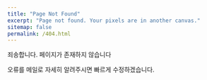 ```yaml
---
title: "Page Not Found"
excerpt: "Page not found. Your pixels are in another canvas."
sitemap: false
permalink: /404.html
---
```


죄송합니다. 페이지가 존재하지 않습니다   

오류를 메일로 자세히 알려주시면 빠르게 수정하겠습니다.
